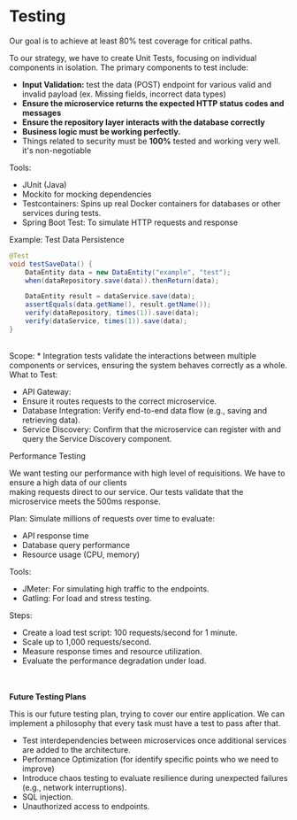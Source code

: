 # Testing

Our goal is to achieve at least 80% test coverage for critical paths.

To our strategy, we have to create Unit Tests, focusing on individual components in isolation. The primary components to test include:<br>

 * <b>Input Validation:</b> test the data (POST) endpoint for various valid and invalid payload (ex. Missing fields, incorrect data types)<br>
 * <b>Ensure the microservice returns the expected HTTP status codes and messages</b><br>
 * <b>Ensure the repository layer interacts with the database correctly</b><br>
 * <b>Business logic must be working perfectly.</b><br>
 * Things related to security must be <b>100%</b> tested and working very well. it's non-negotiable<br>

Tools:
 * JUnit (Java)<br>
 * Mockito for mocking dependencies<br>
 * Testcontainers: Spins up real Docker containers for databases or other services during tests.<br>
 * Spring Boot Test: To simulate HTTP requests and response<br>

Example: Test Data Persistence<br>

```java
@Test
void testSaveData() {
    DataEntity data = new DataEntity("example", "test");
    when(dataRepository.save(data)).thenReturn(data);

    DataEntity result = dataService.save(data);
    assertEquals(data.getName(), result.getName());
    verify(dataRepository, times(1)).save(data);
    verify(dataService, times(1)).save(data);
}
```
<br>
Scope:
 * Integration tests validate the interactions between multiple components or services, ensuring the system behaves correctly as a whole.

<br>
What to Test:

 * API Gateway:<br>
 * Ensure it routes requests to the correct microservice.<br>
 * Database Integration: Verify end-to-end data flow (e.g., saving and retrieving data).<br>
 * Service Discovery: Confirm that the microservice can register with and query the Service Discovery component.<br>

<p>Performance Testing</p>
We want testing our performance with high level of requisitions. We have to ensure a high data of our clients <br>making requests direct to our service. Our tests validate that the microservice meets the 500ms response.<br>

Plan: Simulate millions of requests over time to evaluate:<br>
 * API response time<br>
 * Database query performance<br>
 * Resource usage (CPU, memory)<br>

Tools:<br>
 * JMeter: For simulating high traffic to the endpoints.<br>
 * Gatling: For load and stress testing.<br>

Steps:<br>
 * Create a load test script: 100 requests/second for 1 minute.<br>
 * Scale up to 1,000 requests/second.<br>
 * Measure response times and resource utilization.<br>
 * Evaluate the performance degradation under load.<br>
<br><br>
 
 <b><p>Future Testing Plans</p></b>

This is our future testing plan, trying to cover our entire application. We can implement a philosophy that every task must have a test to pass after that.<br>

* Test interdependencies between microservices once additional services are added to the architecture.<br>
* Performance Optimization (for identify specific points who we need to improve)<br>
* Introduce chaos testing to evaluate resilience during unexpected failures (e.g., network interruptions).
* SQL injection.<br>
* Unauthorized access to endpoints.<br>


